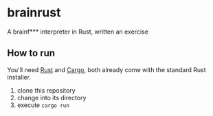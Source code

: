 # brainrust
A brainf*** interpreter in Rust, written an exercise

## How to run

You'll need [Rust](http://www.rust-lang.org) and [Cargo](http://doc.crates.io), both already come with the standard Rust installer.

1. clone this repository
1. change into its directory
1. execute `cargo run`
